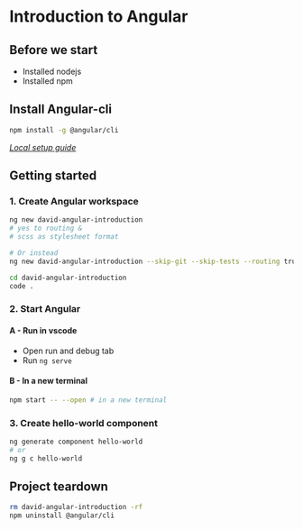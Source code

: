 # Introduction to Angular

## Before we start

-   Installed nodejs
-   Installed npm

## Install Angular-cli

```sh
npm install -g @angular/cli
```

[_Local setup guide_](https://angular.io/guide/setup-local)

## Getting started

### 1. Create Angular workspace

```sh
ng new david-angular-introduction
# yes to routing &
# scss as stylesheet format

# Or instead
ng new david-angular-introduction --skip-git --skip-tests --routing true --style scss

cd david-angular-introduction
code .
```

### 2. Start Angular

#### A - Run in vscode

-   Open run and debug tab
-   Run `ng serve`

#### B - In a new terminal

```sh
npm start -- --open # in a new terminal
```

### 3. Create hello-world component

```sh
ng generate component hello-world
# or
ng g c hello-world
```

## Project teardown

```sh
rm david-angular-introduction -rf
npm uninstall @angular/cli
```
